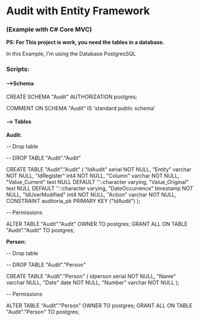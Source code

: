 # <h1>Audit with Entity Framework</h1>
<h3>(Example with C# Core MVC)</h3>
<b>PS: For This project is work, you need the tables in a database.</b>
<br />

In this Example, I'm using the Database PostgresSQL

<h3>Scripts:</h3>

<h4>-->Schema</h4>

CREATE SCHEMA "Audit" AUTHORIZATION postgres;

COMMENT ON SCHEMA "Audit" IS 'standard public schema'

<h4>--> Tables</h4>

<b>Audit:</b>

-- Drop table

-- DROP TABLE "Audit"."Audit"

CREATE TABLE "Audit"."Audit" (
	"IdAudit" serial NOT NULL,
	"Entity" varchar NOT NULL,
	"IdRegister" int4 NOT NULL,
	"Column" varchar NOT NULL,
	"Value_Current" text NULL DEFAULT ''::character varying,
	"Value_Original" text NULL DEFAULT ''::character varying,
	"DateOccurrence" timestamp NOT NULL,
	"IdUserModified" int4 NOT NULL,
	"Action" varchar NOT NULL,
	CONSTRAINT auditoria_pk PRIMARY KEY ("IdAudit")
);

-- Permissions

ALTER TABLE "Audit"."Audit" OWNER TO postgres;
GRANT ALL ON TABLE "Audit"."Audit" TO postgres;

<b>Person:</b>

-- Drop table

-- DROP TABLE "Audit"."Person"

CREATE TABLE "Audit"."Person" (
	idperson serial NOT NULL,
	"Name" varchar NULL,
	"Date" date NOT NULL,
	"Number" varchar NOT NULL
);

-- Permissions

ALTER TABLE "Audit"."Person" OWNER TO postgres;
GRANT ALL ON TABLE "Audit"."Person" TO postgres;

